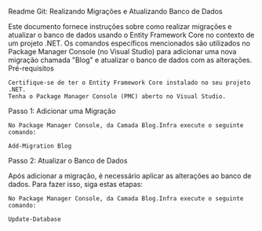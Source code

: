 Readme Git: Realizando Migrações e Atualizando Banco de Dados

Este documento fornece instruções sobre como realizar migrações e atualizar o banco de dados usando o Entity Framework Core no contexto de um projeto .NET. Os comandos específicos mencionados são utilizados no Package Manager Console (no Visual Studio) para adicionar uma nova migração chamada "Blog" e atualizar o banco de dados com as alterações.
Pré-requisitos

    Certifique-se de ter o Entity Framework Core instalado no seu projeto .NET.
    Tenha o Package Manager Console (PMC) aberto no Visual Studio.
    
Passo 1: Adicionar uma Migração

    No Package Manager Console, da Camada Blog.Infra execute o seguinte comando:

    Add-Migration Blog

Passo 2: Atualizar o Banco de Dados

Após adicionar a migração, é necessário aplicar as alterações ao banco de dados. Para fazer isso, siga estas etapas:

    No Package Manager Console, da Camada Blog.Infra execute o seguinte comando:

    Update-Database
